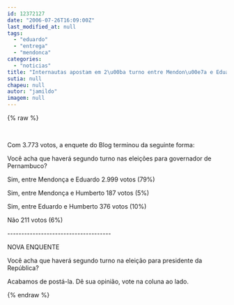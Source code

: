 ```yaml
---
id: 12372127
date: "2006-07-26T16:09:00Z"
last_modified_at: null
tags:
  - "eduardo"
  - "entrega"
  - "mendonca"
categories:
  - "noticias"
title: "Internautas apostam em 2\u00ba turno entre Mendon\u00e7a e Eduardo"
sutia: null
chapeu: null
autor: "jamildo"
imagem: null
---
```

{% raw %}
<p>&nbsp;</p>
<p>Com 3.773 votos, a enquete do Blog terminou da seguinte forma:</p>
<p>Voc&ecirc; acha que haver&aacute; segundo turno nas elei&ccedil;&otilde;es para governador de Pernambuco?</p>
<p>Sim, entre Mendon&ccedil;a e Eduardo 2.999 votos (79%)</p>
<p>Sim, entre Mendon&ccedil;a e Humberto 187 votos (5%)</p>
<p>Sim, entre Eduardo e Humberto 376 votos (10%)</p>
<p>N&atilde;o 211 votos (6%)</p>
<p>-------------------------------------</p>
<p>NOVA ENQUENTE</p>
<p>Voc&ecirc; acha que haver&aacute; segundo turno na elei&ccedil;&atilde;o para presidente da Rep&uacute;blica?</p>
<p>Acabamos de post&aacute;-la. D&ecirc; sua opini&atilde;o, vote na coluna ao lado.</p>
{% endraw %}